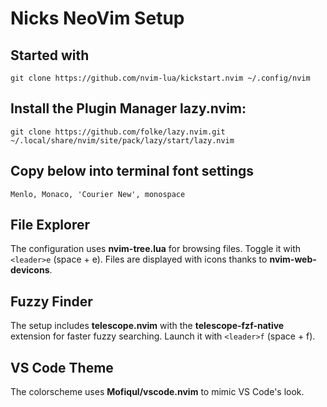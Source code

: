 # Nicks NeoVim Setup

## Started with
```git clone https://github.com/nvim-lua/kickstart.nvim ~/.config/nvim```

## Install the Plugin Manager lazy.nvim:
```git clone https://github.com/folke/lazy.nvim.git ~/.local/share/nvim/site/pack/lazy/start/lazy.nvim```

## Copy below into terminal font settings
```Menlo, Monaco, 'Courier New', monospace```

## File Explorer
The configuration uses **nvim-tree.lua** for browsing files.
Toggle it with `<leader>e` (space + e). Files are displayed with icons thanks to **nvim-web-devicons**.

## Fuzzy Finder
The setup includes **telescope.nvim** with the **telescope-fzf-native** extension
for faster fuzzy searching.
Launch it with `<leader>f` (space + f).

## VS Code Theme
The colorscheme uses **Mofiqul/vscode.nvim** to mimic VS Code's look.

